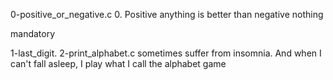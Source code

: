 
0-positive_or_negative.c
0. Positive anything is better than negative nothing

mandatory

1-last_digit.
2-print_alphabet.c
sometimes suffer from insomnia. And when I can't fall asleep, I play what I call the alphabet game

